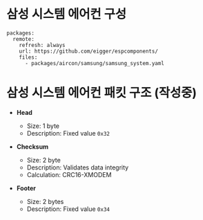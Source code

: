 # 삼성 시스템 에어컨 구성
```
packages:
  remote:
    refresh: always
    url: https://github.com/eigger/espcomponents/
    files:
      - packages/aircon/samsung/samsung_system.yaml
```


# 삼성 시스템 에어컨 패킷 구조 (작성중)

- **Head**
  - Size: 1 byte
  - Description: Fixed value `0x32`

- **Checksum**
  - Size: 2 byte
  - Description: Validates data integrity
  - Calculation: CRC16-XMODEM

- **Footer**
  - Size: 2 bytes
  - Description: Fixed value `0x34`